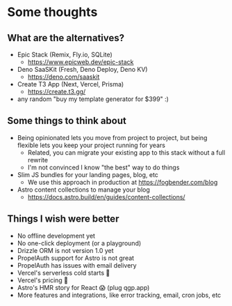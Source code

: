# Some thoughts

## What are the alternatives?

- Epic Stack (Remix, Fly.io, SQLite)
  - https://www.epicweb.dev/epic-stack
- Deno SaaSKit (Fresh, Deno Deploy, Deno KV)
  - https://deno.com/saaskit
- Create T3 App (Next, Vercel, Prisma)
  - https://create.t3.gg/
- any random "buy my template generator for $399" :)

## Some things to think about

- Being opinionated lets you move from project to project, but being flexible lets you keep your project running for years
  - Related, you can migrate your existing app to this stack without a full rewrite
  - I'm not convinced I know "the best" way to do things
- Slim JS bundles for your landing pages, blog, etc
  - We use this approach in production at https://fogbender.com/blog
- Astro content collections to manage your blog
  - https://docs.astro.build/en/guides/content-collections/

## Things I wish were better

- No offline development yet
- No one-click deployment (or a playground)
- Drizzle ORM is not version 1.0 yet
- PropelAuth support for Astro is not great
- PropelAuth has issues with email delivery
- Vercel's serverless cold starts 🐌
- Vercel's pricing 😬
- Astro's HMR story for React 😱 (plug qgp.app)
- More features and integrations, like error tracking, email, cron jobs, etc
